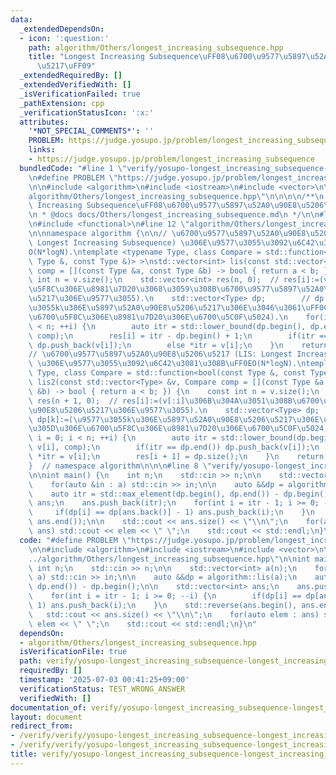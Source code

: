 ```yaml
---
data:
  _extendedDependsOn:
  - icon: ':question:'
    path: algorithm/Others/longest_increasing_subsequence.hpp
    title: "Longest Increasing Subsequence\uFF08\u6700\u9577\u5897\u52A0\u90E8\u5206\
      \u5217\uFF09"
  _extendedRequiredBy: []
  _extendedVerifiedWith: []
  _isVerificationFailed: true
  _pathExtension: cpp
  _verificationStatusIcon: ':x:'
  attributes:
    '*NOT_SPECIAL_COMMENTS*': ''
    PROBLEM: https://judge.yosupo.jp/problem/longest_increasing_subsequence
    links:
    - https://judge.yosupo.jp/problem/longest_increasing_subsequence
  bundledCode: "#line 1 \"verify/yosupo-longest_increasing_subsequence-longest_increasing_subsequence.test.cpp\"\
    \n#define PROBLEM \"https://judge.yosupo.jp/problem/longest_increasing_subsequence\"\
    \n\n#include <algorithm>\n#include <iostream>\n#include <vector>\n\n#line 1 \"\
    algorithm/Others/longest_increasing_subsequence.hpp\"\n\n\n\n/**\n * @brief Longest\
    \ Increasing Subsequence\uFF08\u6700\u9577\u5897\u52A0\u90E8\u5206\u5217\uFF09\
    \n * @docs docs/Others/longest_increasing_subsequence.md\n */\n\n#line 10 \"algorithm/Others/longest_increasing_subsequence.hpp\"\
    \n#include <functional>\n#line 12 \"algorithm/Others/longest_increasing_subsequence.hpp\"\
    \n\nnamespace algorithm {\n\n// \u6700\u9577\u5897\u52A0\u90E8\u5206\u5217 (LIS:\
    \ Longest Increasing Subsequence) \u306E\u9577\u3055\u3092\u6C42\u3081\u308B\uFF0E\
    O(N*logN).\ntemplate <typename Type, class Compare = std::function<bool(const\
    \ Type &, const Type &)> >\nstd::vector<int> lis(const std::vector<Type> &v, Compare\
    \ comp = [](const Type &a, const Type &b) -> bool { return a < b; }) {\n    const\
    \ int n = v.size();\n    std::vector<int> res(n, 0);  // res[i]:=(v[i]\u3092\u6700\
    \u5F8C\u306E\u8981\u7D20\u3068\u3059\u308B\u6700\u9577\u5897\u52A0\u90E8\u5206\
    \u5217\u306E\u9577\u3055).\n    std::vector<Type> dp;        // dp[k]:=(\u9577\
    \u3055k\u306E\u5897\u52A0\u90E8\u5206\u5217\u306E\u3046\u3061\uFF0C\u305D\u306E\
    \u6700\u5F8C\u306E\u8981\u7D20\u306E\u6700\u5C0F\u5024).\n    for(int i = 0; i\
    \ < n; ++i) {\n        auto itr = std::lower_bound(dp.begin(), dp.end(), v[i],\
    \ comp);\n        res[i] = itr - dp.begin() + 1;\n        if(itr == dp.end())\
    \ dp.push_back(v[i]);\n        else *itr = v[i];\n    }\n    return res;\n}\n\n\
    // \u6700\u9577\u5897\u52A0\u90E8\u5206\u5217 (LIS: Longest Increasing Subsequence)\
    \ \u306E\u9577\u3055\u3092\u6C42\u3081\u308B\uFF0EO(N*logN).\ntemplate <typename\
    \ Type, class Compare = std::function<bool(const Type &, const Type &)> >\nstd::vector<int>\
    \ lis2(const std::vector<Type> &v, Compare comp = [](const Type &a, const Type\
    \ &b) -> bool { return a < b; }) {\n    const int n = v.size();\n    std::vector<int>\
    \ res(n + 1, 0);  // res[i]:=(v[:i]\u306B\u304A\u3051\u308B\u6700\u9577\u5897\u52A0\
    \u90E8\u5206\u5217\u306E\u9577\u3055).\n    std::vector<Type> dp;            //\
    \ dp[k]:=(\u9577\u3055k\u306E\u5897\u52A0\u90E8\u5206\u5217\u306E\u3046\u3061\uFF0C\
    \u305D\u306E\u6700\u5F8C\u306E\u8981\u7D20\u306E\u6700\u5C0F\u5024).\n    for(int\
    \ i = 0; i < n; ++i) {\n        auto itr = std::lower_bound(dp.begin(), dp.end(),\
    \ v[i], comp);\n        if(itr == dp.end()) dp.push_back(v[i]);\n        else\
    \ *itr = v[i];\n        res[i + 1] = dp.size();\n    }\n    return res;\n}\n\n\
    }  // namespace algorithm\n\n\n#line 8 \"verify/yosupo-longest_increasing_subsequence-longest_increasing_subsequence.test.cpp\"\
    \n\nint main() {\n    int n;\n    std::cin >> n;\n\n    std::vector<int> a(n);\n\
    \    for(auto &in : a) std::cin >> in;\n\n    auto &&dp = algorithm::lis(a);\n\
    \    auto itr = std::max_element(dp.begin(), dp.end()) - dp.begin();\n\n    std::vector<int>\
    \ ans;\n    ans.push_back(itr);\n    for(int i = itr - 1; i >= 0; --i) {\n   \
    \     if(dp[i] == dp[ans.back()] - 1) ans.push_back(i);\n    }\n    std::reverse(ans.begin(),\
    \ ans.end());\n\n    std::cout << ans.size() << \"\\n\";\n    for(auto elem :\
    \ ans) std::cout << elem << \" \";\n    std::cout << std::endl;\n}\n"
  code: "#define PROBLEM \"https://judge.yosupo.jp/problem/longest_increasing_subsequence\"\
    \n\n#include <algorithm>\n#include <iostream>\n#include <vector>\n\n#include \"\
    ../algorithm/Others/longest_increasing_subsequence.hpp\"\n\nint main() {\n   \
    \ int n;\n    std::cin >> n;\n\n    std::vector<int> a(n);\n    for(auto &in :\
    \ a) std::cin >> in;\n\n    auto &&dp = algorithm::lis(a);\n    auto itr = std::max_element(dp.begin(),\
    \ dp.end()) - dp.begin();\n\n    std::vector<int> ans;\n    ans.push_back(itr);\n\
    \    for(int i = itr - 1; i >= 0; --i) {\n        if(dp[i] == dp[ans.back()] -\
    \ 1) ans.push_back(i);\n    }\n    std::reverse(ans.begin(), ans.end());\n\n \
    \   std::cout << ans.size() << \"\\n\";\n    for(auto elem : ans) std::cout <<\
    \ elem << \" \";\n    std::cout << std::endl;\n}\n"
  dependsOn:
  - algorithm/Others/longest_increasing_subsequence.hpp
  isVerificationFile: true
  path: verify/yosupo-longest_increasing_subsequence-longest_increasing_subsequence.test.cpp
  requiredBy: []
  timestamp: '2025-07-03 00:41:25+09:00'
  verificationStatus: TEST_WRONG_ANSWER
  verifiedWith: []
documentation_of: verify/yosupo-longest_increasing_subsequence-longest_increasing_subsequence.test.cpp
layout: document
redirect_from:
- /verify/verify/yosupo-longest_increasing_subsequence-longest_increasing_subsequence.test.cpp
- /verify/verify/yosupo-longest_increasing_subsequence-longest_increasing_subsequence.test.cpp.html
title: verify/yosupo-longest_increasing_subsequence-longest_increasing_subsequence.test.cpp
---
```

